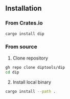 
## Installation

### From Crates.io

```sh
cargo install dip
```

### From source

1. Clone repository

```sh
gh repo clone diptools/dip
cd dip
```

2. Install local binary

```sh
cargo install --path .
```